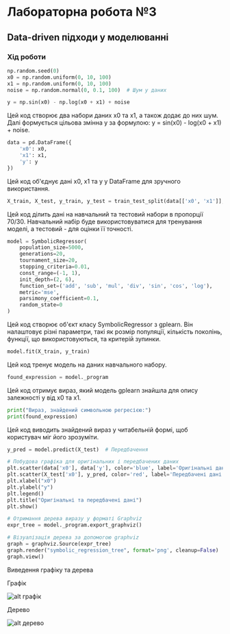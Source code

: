 # Лабораторна робота №3
## Data-driven підходи у моделюванні

### Хід роботи


```python
np.random.seed(0)
x0 = np.random.uniform(0, 10, 100)
x1 = np.random.uniform(0, 10, 100)
noise = np.random.normal(0, 0.1, 100)  # Шум у даних

y = np.sin(x0) - np.log(x0 + x1) + noise
```


Цей код створює два набори даних x0 та x1, а також додає до них шум. Далі формується цільова змінна y за формулою: y = sin(x0) - log(x0 + x1) + noise.


```python
data = pd.DataFrame({
    'x0': x0,
    'x1': x1,
    'y': y
})
```

Цей код об'єднує дані x0, x1 та y у DataFrame для зручного використання.


```python
X_train, X_test, y_train, y_test = train_test_split(data[['x0', 'x1']], data['y'], test_size=0.3, random_state=42)
```


Цей код ділить дані на навчальний та тестовий набори в пропорції 70/30. Навчальний набір буде використовуватися для тренування моделі, а тестовий - для оцінки її точності.


```python
model = SymbolicRegressor(
    population_size=5000,
    generations=20,
    tournament_size=20,
    stopping_criteria=0.01,
    const_range=(-1, 1),
    init_depth=(2, 6),
    function_set=('add', 'sub', 'mul', 'div', 'sin', 'cos', 'log'),
    metric='mse',
    parsimony_coefficient=0.1,
    random_state=0
)
```


Цей код створює об'єкт класу SymbolicRegressor з gplearn. Він налаштовує різні параметри, такі як розмір популяції, кількість поколінь, функції, що використовуються, та критерій зупинки.


```python
model.fit(X_train, y_train)
```


Цей код тренує модель на даних навчального набору.


```python
found_expression = model._program
```


Цей код отримує вираз, який модель gplearn знайшла для опису залежності y від x0 та x1.


```python
print("Вираз, знайдений символьною регресією:")
print(found_expression)
```


Цей код виводить знайдений вираз у читабельній формі, щоб користувач міг його зрозуміти.


```python
y_pred = model.predict(X_test)  # Передбачення
```


```python
# Побудова графіка для оригінальних і передбачених даних
plt.scatter(data['x0'], data['y'], color='blue', label='Оригінальні дані')
plt.scatter(X_test['x0'], y_pred, color='red', label='Передбачені дані')
plt.xlabel("x0")
plt.ylabel("y")
plt.legend()
plt.title("Оригінальні та передбачені дані")
plt.show()

# Отримання дерева виразу у форматі Graphviz
expr_tree = model._program.export_graphviz()

# Візуалізація дерева за допомогою graphviz
graph = graphviz.Source(expr_tree)
graph.render("symbolic_regression_tree", format='png', cleanup=False)  # Зберігає у PNG
graph.view()
```


Виведення графіку та дерева


Графік


![alt графік](https://media.discordapp.net/attachments/917547349864230912/1231712880081244230/image.png?ex=6626d182&is=66258002&hm=912dc9e48a73ec49138c8de46d8f4e362d4d0b316b87e25f83695ccf1e490cca&=&format=webp&quality=lossless)


Дерево


![alt дерево](https://media.discordapp.net/attachments/917547349864230912/1231699863360766072/image.png?ex=6637e8e3&is=662573e3&hm=75cf730183497aa0fe39d3748e9ce8d81ee2ca872b4bea397e1fd977a23098be&=&format=webp&quality=lossless&width=567&height=671)